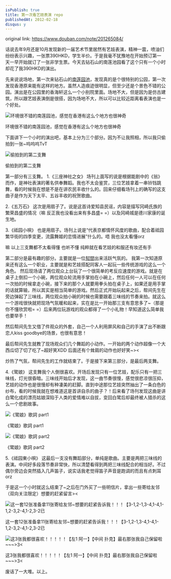 ```yaml
---
isPublish: true
title: 第一次看艺妓表演 repo
publishedAt: 2012-02-18
disqus: y
---
```


original link: https://www.douban.com/note/201265084/

话说去年9月还是10月发现新的一届艺术节里居然有艺妓表演，精神一震，喷油们纷纷表示兴趣，一张票390HKD，学生半价。于是我毫不犹豫地在开始预订第一天一早开始就订了一张非学生票。今天去钻石山的南莲池园看了这个只有一个小时却花了我390HKD的演出。

先来说说场地，第一次来钻石山的[南莲园池](http://www.nanliangarden.org/)，发现真的是个很特别的公园，第一次发现香港原来能有这样的地方。虽然人造痕迹很明显，但至少还是个景色不错的公园。演出是在公园里的香海轩这么一个小别院里面。场地不大，但是因为是仿古建筑，所以跟艺妓表演倒是很搭，因为场地不大，所以可以比较近距离看表演也是一个好处。


![环境很不错的南莲园池，感觉在香港有这么个地方也很神奇](../../assets/images/geisha-performance-repo/p201265084-1.jpg)

环境很不错的南莲园池，感觉在香港有这么个地方也很神奇



下面讲下一个小时的演出吧，基本上分为三个部分。因为不让我照相，所以我只偷拍到一张~呜呜呜TvT


![偷拍到的第二支舞](../../assets/images/geisha-performance-repo/p201265084-2.jpg)

偷拍到的第二支舞



第一部分有三支舞。
1.《三座神社之女》
场刊上面写的说是根据能剧中的《翁》而作，是神社表演的著名供奉舞蹈。我也不太会鉴赏，三位艺妓拿着一串铃铛跳舞，看的时候我在想是不是在讲农民丰收什么的。回来仔细看场刊上的确写的这支曲子是作为天下太平、五谷丰收的祝贺歌曲。

2.《五万石》
这次是用扇子了。说是这首诗爱知县民谣，内容是描写冈崎氏族的繁荣昌盛的情况（嘛 反正我也没看出来有多昌盛= =）以及冈崎城是德川家康的诞生地。

3.《祗园小唄》
也是用扇子。场刊上说是“代表京都情怀风度的歌曲，配合着祗园繁华街的四季变更，流露舞姬的恋情进展”什么的。唔 我也没太看懂orz

嘛 以上三支舞都不太看得懂 也听不懂 纯粹就在看艺妓的和服还有妆还有手

第二部分是最有趣的部分。主要就是一位[幇間](http://ja.wikipedia.org/wiki/%E5%B9%87%E9%96%93)出来活跃气氛的。
我第一次知道原来还有这么一个职业，主要就是和艺妓搭配同客人一起玩一些传统游戏的这么一个角色。
然后现场请了两位观众上台玩了一个很简单的考反应速度的游戏。就是在桌子上倒扣一个小碗，两位观众轮流用手掌拍在小碗上，然后任何一人可以在任何一次拍的时候拿走小碗，接下来的那个人就要用拳头拍在桌子上，如果还是用手掌的话就算输，所以其实是相当简单的游戏。然后正式开始玩起来之后，帮间先生在旁边弹起了三味线，两位观众拍小碗的时候也需要跟着三味线的节奏来拍。就这么一个游戏很快就把现场气氛暖和起来，实在是比一开始那三支有意思多了~（那是你不懂欣赏啦= =）后来两位玩游戏的观众都得了一个小礼物！早知道这么简单我也要举手！

然后帮间先生又借了件观众的外套，自己一个人利用屏风和自己的手演了出不断跟恋人kiss goodbye的场景，也很有意思！

最后帮间先生就教了现场观众们几个舞蹈的小动作。一开始的两个动作超像一个大西瓜切了切了吃了~超好笑XDD 后面还有个耸肩的动作也好好笑~><

炒热了气氛，帮间先生的工作就结束了。于是接下来第三部分，是最后两支舞。

4.《鹭娘》
这支舞我个人倒很喜欢。开场后发现只有一位艺妓，配乐只有一把三味线，灯光很昏暗。三味线开始后才发现，这一曲节奏很慢，感觉很悲凉很压抑，艺妓的动作也是很慢却有种凄美的赶脚。直到中途那位艺妓突然抽出了一条白色的纱布，看的时候我就在想难道这是首讲自杀的曲子？！后来看了场刊发现这曲是讲白鹭化成的漂亮姑娘深陷于人类的爱情难以自拔，变回白鹭后却最终被人猎杀的这么一个悲剧故事。

![《鹭娘》歌詞 part1](../../assets/images/geisha-performance-repo/p201265084-3.jpg)

《鹭娘》歌詞 part1



![《鹭娘》歌詞 part2](../../assets/images/geisha-performance-repo/p201265084-4.jpg)

《鹭娘》歌詞 part2



5.《祗园東小唄》
这最后一支没有舞蹈部分，单纯是歌曲。主要是两把三味线的表演。中间好多段落节奏非常快，所以清楚看得到两把三味线配合的相当好。不过偶尔旁边会突然插入几声笛子，说实话我老觉得笛子声音是跑调的而且有点刺耳orz

于是这一个小时就这么结束了~之后在门外买了一些明信片，拿出一些寄给友邻（双向关注限定）想要的赶紧留言><

![这一套12张准备拿11张寄给友邻~想要的赶紧告诉我！！！【3-1,2-1,3-4,1-4,1-1,2-3,2-4,1-2,3-2已](../../assets/images/geisha-performance-repo/p201265084-5.jpg)

这一套12张准备拿11张寄给友邻~想要的赶紧告诉我！！！【3-1,2-1,3-4,1-4,1-1,2-3,2-4,1-2,3-2已



![这3张我都很喜欢！！！！！【左1 阿一】【中间 扑克】最右那张我自己保留啦~~~>3<](../../assets/images/geisha-performance-repo/p201265084-6.jpg)

这3张我都很喜欢！！！！！【左1 阿一】【中间 扑克】最右那张我自己保留啦~~~>3<




废话了一大堆。以上。
